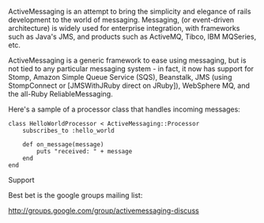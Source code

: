ActiveMessaging is an attempt to bring the simplicity and elegance of rails development to the world of messaging. Messaging, (or event-driven architecture) is widely used for enterprise integration, with frameworks such as Java's JMS, and products such as ActiveMQ, Tibco, IBM MQSeries, etc.

ActiveMessaging is a generic framework to ease using messaging, but is not tied to any particular messaging system - in fact, it now has support for Stomp, Amazon Simple Queue Service (SQS), Beanstalk, JMS (using StompConnect or [JMSWithJRuby direct on JRuby]), WebSphere MQ, and the all-Ruby ReliableMessaging.

Here's a sample of a processor class that handles incoming messages:

    class HelloWorldProcessor < ActiveMessaging::Processor
    	subscribes_to :hello_world
      
   		def on_message(message)
      		puts "received: " + message
      	end
	end


Support

Best bet is the google groups mailing list:

http://groups.google.com/group/activemessaging-discuss
